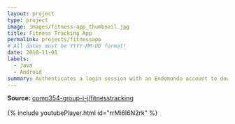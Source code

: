 ```yaml
---
layout: project
type: project
image: images/fitness-app_thumbnail.jpg
title: Fitness Tracking App
permalink: projects/fitnessapp
# All dates must be YYYY-MM-DD format!
date: 2018-11-01
labels:
  - Java
  - Android
summary: Authenticates a login session with an Endomondo account to download fitness training data to a smart phone or tablet. Data is used to make predictions based on moving averages.
---
```

**Source:** <a href="https://github.com/comp354-group-i-j/fitnesstracking"><i class="large github icon"></i>comp354-group-i-j/fitnesstracking</a>  
<br>
{% include youtubePlayer.html id="rrMi6l6N2rk" %}  
<br>